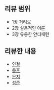 ## 리뷰 범위
- 1장 거리로
- 2장 실용적인 이론
- 3장 유용한 안티패턴

## 리뷰한 내용
- [인철](./review/incheol.md)
- [동훈](/street-coder/week1/review/donghun.md)
- [은지](review/eunji.md)
- [성준](review/sungjun.md)